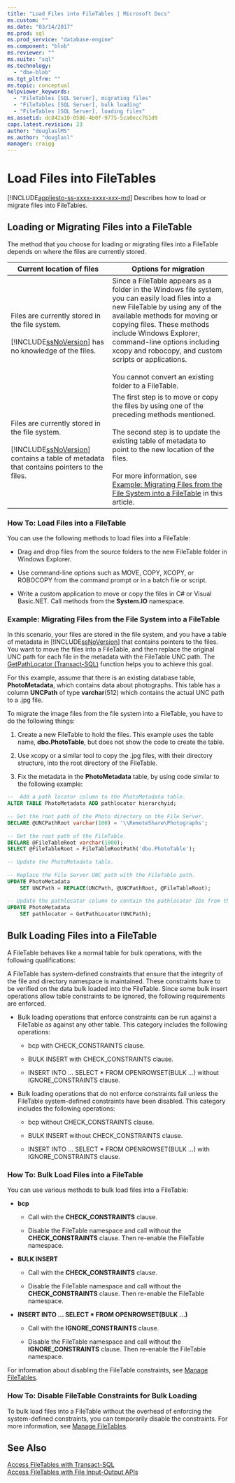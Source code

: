 ```yaml
---
title: "Load Files into FileTables | Microsoft Docs"
ms.custom: ""
ms.date: "03/14/2017"
ms.prod: sql
ms.prod_service: "database-engine"
ms.component: "blob"
ms.reviewer: ""
ms.suite: "sql"
ms.technology: 
  - "dbe-blob"
ms.tgt_pltfrm: ""
ms.topic: conceptual
helpviewer_keywords: 
  - "FileTables [SQL Server], migrating files"
  - "FileTables [SQL Server], bulk loading"
  - "FileTables [SQL Server], loading files"
ms.assetid: dc842a10-0586-4b0f-9775-5ca0ecc761d9
caps.latest.revision: 23
author: "douglaslMS"
ms.author: "douglasl"
manager: craigg
---
```

# Load Files into FileTables
[!INCLUDE[appliesto-ss-xxxx-xxxx-xxx-md](../../includes/appliesto-ss-xxxx-xxxx-xxx-md.md)]
  Describes how to load or migrate files into FileTables.  
  
##  <a name="BasicsLoadNew"></a> Loading or Migrating Files into a FileTable  
 The method that you choose for loading or migrating files into a FileTable depends on where the files are currently stored.  
  
|Current location of files|Options for migration|  
|-------------------------------|---------------------------|  
|Files are currently stored in the file system.<br /><br /> [!INCLUDE[ssNoVersion](../../includes/ssnoversion-md.md)] has no knowledge of the files.|Since a FileTable appears as a folder in the Windows file system, you can easily load files into a new FileTable by using any of the available methods for moving or copying files. These methods include Windows Explorer, command-line options including xcopy and robocopy, and custom scripts or applications.<br /><br /> You cannot convert an existing folder to a FileTable.|  
|Files are currently stored in the file system.<br /><br /> [!INCLUDE[ssNoVersion](../../includes/ssnoversion-md.md)] contains a table of metadata that contains pointers to the files.|The first step is to move or copy the files by using one of the preceding methods mentioned.<br /><br /> The second step is to update the existing table of metadata to point to the new location of the files.<br /><br /> For more information, see [Example: Migrating Files from the File System into a FileTable](#HowToMigrateFiles) in this article.|  
  
###  <a name="HowToLoadNew"></a> How To: Load Files into a FileTable  
You can use the following methods to load files into a FileTable:  
  
-   Drag and drop files from the source folders to the new FileTable folder in Windows Explorer.  
  
-   Use command-line options such as MOVE, COPY, XCOPY, or ROBOCOPY from the command prompt or in a batch file or script.  
  
-   Write a custom application to move or copy the files in C# or Visual Basic.NET. Call methods from the **System.IO** namespace.  
  
###  <a name="HowToMigrateFiles"></a> Example: Migrating Files from the File System into a FileTable  
 In this scenario, your files are stored in the file system, and you have a table of metadata in [!INCLUDE[ssNoVersion](../../includes/ssnoversion-md.md)] that contains pointers to the files. You want to move the files into a FileTable, and then replace the original UNC path for each file in the metadata with the FileTable UNC path. The [GetPathLocator &#40;Transact-SQL&#41;](../../relational-databases/system-functions/getpathlocator-transact-sql.md) function helps you to achieve this goal.  
  
 For this example, assume that there is an existing database table, **PhotoMetadata**, which contains data about photographs. This table has a column **UNCPath** of type **varchar**(512) which contains the actual UNC path to a .jpg file.  
  
 To migrate the image files from the file system into a FileTable, you have to do the following things:  
  
1.  Create a new FileTable to hold the files. This example uses the table name, **dbo.PhotoTable**, but does not show the code to create the table.  
  
2.  Use xcopy or a similar tool to copy the .jpg files, with their directory structure, into the root directory of the FileTable.  
  
3.  Fix the metadata in the **PhotoMetadata** table, by using code similar to the following example:  
  
```sql  
--  Add a path locator column to the PhotoMetadata table.  
ALTER TABLE PhotoMetadata ADD pathlocator hierarchyid;  
  
-- Get the root path of the Photo directory on the File Server.  
DECLARE @UNCPathRoot varchar(100) = '\\RemoteShare\Photographs';  
  
-- Get the root path of the FileTable.  
DECLARE @FileTableRoot varchar(1000);  
SELECT @FileTableRoot = FileTableRootPath('dbo.PhotoTable');  
  
-- Update the PhotoMetadata table.  
  
-- Replace the File Server UNC path with the FileTable path.  
UPDATE PhotoMetadata  
    SET UNCPath = REPLACE(UNCPath, @UNCPathRoot, @FileTableRoot);  
  
-- Update the pathlocator column to contain the pathlocator IDs from the FileTable.  
UPDATE PhotoMetadata  
    SET pathlocator = GetPathLocator(UNCPath);  
```  
  
##  <a name="BasicsBulkLoad"></a> Bulk Loading Files into a FileTable  
 A FileTable behaves like a normal table for bulk operations, with the following qualifications:  
  
 A FileTable has system-defined constraints that ensure that the integrity of the file and directory namespace is maintained. These constraints have to be verified on the data bulk loaded into the FileTable. Since some bulk insert operations allow table constraints to be ignored, the following requirements are enforced.  
  
-   Bulk loading operations that enforce constraints can be run against a FileTable as against any other table. This category includes the following operations:  
  
    -   bcp with CHECK_CONSTRAINTS clause.  
  
    -   BULK INSERT with CHECK_CONSTRAINTS clause.  
  
    -   INSERT INTO … SELECT * FROM OPENROWSET(BULK …) without IGNORE_CONSTRAINTS clause.  
  
-   Bulk loading operations that do not enforce constraints fail unless the FileTable system-defined constraints have been disabled. This category includes the following operations:  
  
    -   bcp without CHECK_CONSTRAINTS clause.  
  
    -   BULK INSERT without CHECK_CONSTRAINTS clause.  
  
    -   INSERT INTO … SELECT * FROM OPENROWSET(BULK …) with IGNORE_CONSTRAINTS clause.  
  
###  <a name="HowToBulkLoad"></a> How To: Bulk Load Files into a FileTable  
 You can use various methods to bulk load files into a FileTable:  
  
-   **bcp**  
  
    -   Call with the **CHECK_CONSTRAINTS** clause.  
  
    -   Disable the FileTable namespace and call without the **CHECK_CONSTRAINTS** clause. Then re-enable the FileTable namespace.  
  
-   **BULK INSERT**  
  
    -   Call with the **CHECK_CONSTRAINTS** clause.  
  
    -   Disable the FileTable namespace and call without the **CHECK_CONSTRAINTS** clause. Then re-enable the FileTable namespace.  
  
-   **INSERT INTO … SELECT \* FROM OPENROWSET(BULK …)**  
  
    -   Call with the **IGNORE_CONSTRAINTS** clause.  
  
    -   Disable the FileTable namespace and call without the **IGNORE_CONSTRAINTS** clause. Then re-enable the FileTable namespace.  
  
 For information about disabling the FileTable constraints, see [Manage FileTables](../../relational-databases/blob/manage-filetables.md).  
  
###  <a name="disabling"></a> How To: Disable FileTable Constraints for Bulk Loading  
 To bulk load files into a FileTable without the overhead of enforcing the system-defined constraints, you can temporarily disable the constraints. For more information, see [Manage FileTables](../../relational-databases/blob/manage-filetables.md).  
  
## See Also  
 [Access FileTables with Transact-SQL](../../relational-databases/blob/access-filetables-with-transact-sql.md)   
 [Access FileTables with File Input-Output APIs](../../relational-databases/blob/access-filetables-with-file-input-output-apis.md)  
  
  
